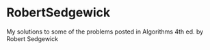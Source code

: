 # RobertSedgewick

My solutions to some of the problems posted in Algorithms 4th ed. by Robert Sedgewick
